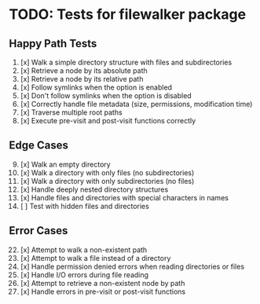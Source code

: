 # TODO: Tests for filewalker package

## Happy Path Tests
1. [x] Walk a simple directory structure with files and subdirectories
2. [x] Retrieve a node by its absolute path
3. [x] Retrieve a node by its relative path
4. [x] Follow symlinks when the option is enabled
5. [x] Don't follow symlinks when the option is disabled
6. [x] Correctly handle file metadata (size, permissions, modification time)
7. [x] Traverse multiple root paths
8. [x] Execute pre-visit and post-visit functions correctly

## Edge Cases
9. [x] Walk an empty directory
10. [x] Walk a directory with only files (no subdirectories)
11. [x] Walk a directory with only subdirectories (no files)
12. [x] Handle deeply nested directory structures
13. [x] Handle files and directories with special characters in names
19. [ ] Test with hidden files and directories

## Error Cases
22. [x] Attempt to walk a non-existent path
23. [x] Attempt to walk a file instead of a directory
24. [x] Handle permission denied errors when reading directories or files
25. [x] Handle I/O errors during file reading
26. [x] Attempt to retrieve a non-existent node by path
29. [x] Handle errors in pre-visit or post-visit functions
